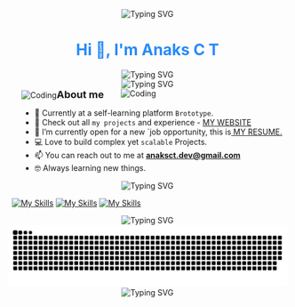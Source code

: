 <!-- [![MasterHead](https://media.tenor.com/jM0aoM8e-iEAAAAC/web-developer-mycrxn.gif)](https://anaks-ct.github.io/Anaks-CT/index.html) -->

<div align='center'><img src="https://user-images.githubusercontent.com/73097560/115834477-dbab4500-a447-11eb-908a-139a6edaec5c.gif" alt="Typing SVG" /></div>
<h1 align="center" style="color: #288BF7FF;" >Hi 👋, I'm Anaks C T</h1>

<div align='center'><img src="https://readme-typing-svg.demolab.com?font=Fira+Code&weight=500&pause=1000&color=288BF7&center=true&vCenter=true&width=435&lines=MERN-Stack+Web+Developer;Ready+to+take+new+Challenges" alt="Typing SVG" /></div>

<div align='center'><img src="https://user-images.githubusercontent.com/73097560/115834477-dbab4500-a447-11eb-908a-139a6edaec5c.gif" alt="Typing SVG" /></div>


<img align="right" alt="Coding" width="300" src="https://raw.githubusercontent.com/7oSkaaa/7oSkaaa/main/Images/Right_Side.gif" />



<div style="padding-left: 25px" ><img  alt="Coding" width="35" src="https://raw.githubusercontent.com/7oSkaaa/7oSkaaa/main/Images/about_me.gif" /><strong style="font-size: 18px;">About me </strong>


- 🏫 Currently at a self-learning platform `Brototype`.
- 🔭 Check out all `my projects` and experience - <a href="https://anaksct.netlify.app/">MY WEBSITE</a>
- 🤔 I’m currently open for a new `job opportunity, this is<a href="https://docs.google.com/document/d/1ACcRZOerPCudZES9nODJppINhQQOVJ3cg0kfJR2dMzk/edit"> MY RESUME.</a>
- 💻 Love to build complex yet `scalable` Projects.
- 📫 You can reach out to me at **anaksct.dev@gmail.com**
- 🤓 Always learning new things. </div>

<div align='center'><img src="https://user-images.githubusercontent.com/73097560/115834477-dbab4500-a447-11eb-908a-139a6edaec5c.gif" alt="Typing SVG" /></div>

‎ ‎ 
[![My Skills](https://skillicons.dev/icons?i=react,ts,js,figma,redux,tailwind,css,figma,bootstrap&theme=light)](https://skillicons.dev)
[![My Skills](https://skillicons.dev/icons?i=nodejs,express,mongodb,git,postman&theme=light)](https://skillicons.dev)
[![My Skills](https://skillicons.dev/icons?i=aws,threejs,materialui,netlify,firebase,nginx,github,postgresql&theme=light)](https://skillicons.dev)

<div align='center'><img src="https://user-images.githubusercontent.com/73097560/115834477-dbab4500-a447-11eb-908a-139a6edaec5c.gif" alt="Typing SVG" /></div>

<div align='center'><img src="https://raw.githubusercontent.com/1999AZZAR/1999AZZAR/main/resources/img/grid-snake.svg" alt="Typing SVG" /></div>

<div align='center'><img src="https://user-images.githubusercontent.com/73097560/115834477-dbab4500-a447-11eb-908a-139a6edaec5c.gif" alt="Typing SVG" /></div>


